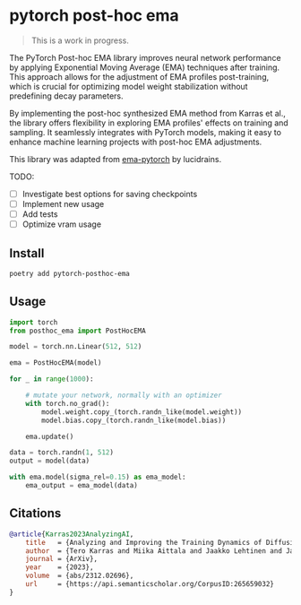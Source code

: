 # pytorch post-hoc ema

> This is a work in progress.

The PyTorch Post-hoc EMA library improves neural network performance by applying Exponential Moving Average (EMA) techniques after training. This approach allows for the adjustment of EMA profiles post-training, which is crucial for optimizing model weight stabilization without predefining decay parameters.

By implementing the post-hoc synthesized EMA method from Karras et al., the library offers flexibility in exploring EMA profiles' effects on training and sampling. It seamlessly integrates with PyTorch models, making it easy to enhance machine learning projects with post-hoc EMA adjustments.

This library was adapted from [ema-pytorch](https://github.com/lucidrains/ema-pytorch) by lucidrains.

TODO:

- [ ] Investigate best options for saving checkpoints
- [ ] Implement new usage
- [ ] Add tests
- [ ] Optimize vram usage

## Install

```bash
poetry add pytorch-posthoc-ema
```

## Usage

```python
import torch
from posthoc_ema import PostHocEMA

model = torch.nn.Linear(512, 512)

ema = PostHocEMA(model)

for _ in range(1000):

    # mutate your network, normally with an optimizer
    with torch.no_grad():
        model.weight.copy_(torch.randn_like(model.weight))
        model.bias.copy_(torch.randn_like(model.bias))

    ema.update()

data = torch.randn(1, 512)
output = model(data)

with ema.model(sigma_rel=0.15) as ema_model:
    ema_output = ema_model(data)
```

## Citations

```bibtex
@article{Karras2023AnalyzingAI,
    title   = {Analyzing and Improving the Training Dynamics of Diffusion Models},
    author  = {Tero Karras and Miika Aittala and Jaakko Lehtinen and Janne Hellsten and Timo Aila and Samuli Laine},
    journal = {ArXiv},
    year    = {2023},
    volume  = {abs/2312.02696},
    url     = {https://api.semanticscholar.org/CorpusID:265659032}
}
```
